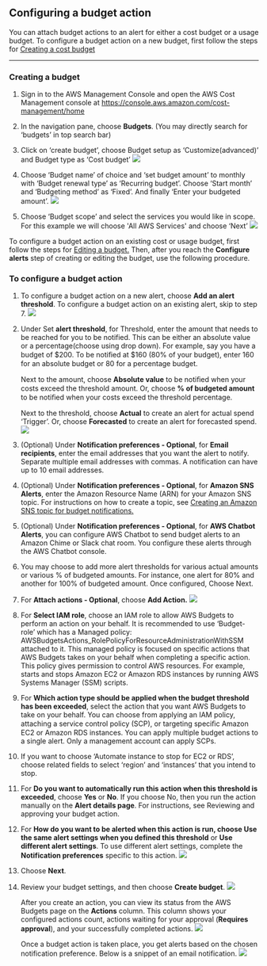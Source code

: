 ## Configuring a budget action

You can attach budget actions to an alert for either a cost budget or a usage budget. To configure a budget action on a new budget, first follow the steps for <a href="https://docs.aws.amazon.com/cost-management/latest/userguide/create-cost-budget.html" target="_blank">Creating a cost budget</a>

---

### Creating a budget

1.	Sign in to the AWS Management Console and open the AWS Cost Management console at <a href="https://docs.aws.amazon.com/cost-management/latest/userguide/create-cost-budget.html" target="_blank">https://console.aws.amazon.com/cost-management/home</a>

2.	In the navigation pane, choose **Budgets**. (You may directly search for ‘budgets’ in top search bar)

3.	Click on ‘create budget’, choose Budget setup as ‘Customize(advanced)’ and Budget type as ‘Cost budget’
    ![](https://raw.githubusercontent.com/ResearchComputing/Documentation/master/docs/cloud/aws/budget-actions/images/1.png)

4.	Choose ‘Budget name’ of choice and ‘set budget amount’ to monthly with ‘Budget renewal type’ as ‘Recurring budget’. Choose ‘Start month’ and ‘Budgeting method’ as ‘Fixed’. And finally ‘Enter your budgeted amount’.
    ![](https://raw.githubusercontent.com/ResearchComputing/Documentation/master/docs/cloud/aws/budget-actions/images/2.png)

5.	Choose ‘Budget scope’ and select the services you would like in scope. For this example we will choose 'All AWS Services' and choose ‘Next’
    ![](https://raw.githubusercontent.com/ResearchComputing/Documentation/master/docs/cloud/aws/budget-actions/images/3.png)

To configure a budget action on an existing cost or usage budget, first follow the steps for <a href="https://docs.aws.amazon.com/cost-management/latest/userguide/create-cost-budget.html" target="_blank">Editing a budget.</a> Then, after you reach the **Configure alerts** step of creating or editing the budget, use the following procedure.


### To configure a budget action

1.	To configure a budget action on a new alert, choose **Add an alert threshold**. To configure a budget action on an existing alert, skip to step 7.
    ![](https://raw.githubusercontent.com/ResearchComputing/Documentation/master/docs/cloud/aws/budget-actions/images/4.png)

2.	Under Set **alert threshold**, for Threshold, enter the amount that needs to be reached for you to be notified. This can be either an absolute value or a percentage(choose using drop down). For example, say you have a budget of $200. To be notiﬁed at $160 (80% of your budget), enter 160 for an absolute budget or 80 for a percentage budget.

    Next to the amount, choose **Absolute value** to be notiﬁed when your costs exceed the threshold amount. Or, choose **% of budgeted amount** to be notiﬁed when your costs exceed the threshold percentage.

    Next to the threshold, choose **Actual** to create an alert for actual spend ‘Trigger’. Or, choose **Forecasted** to create an alert for forecasted spend.
    ![](https://raw.githubusercontent.com/ResearchComputing/Documentation/master/docs/cloud/aws/budget-actions/images/5.png)

3.	(Optional) Under **Notification preferences - Optional**, for **Email recipients**, enter the email addresses that you want the alert to notify. Separate multiple email addresses with commas. A notification can have up to 10 email addresses.

4.	(Optional) Under **Notification preferences - Optional**, for **Amazon SNS Alerts**, enter the Amazon Resource Name (ARN) for your Amazon SNS topic. For instructions on how to create a topic, see <a href="https://docs.aws.amazon.com/cost-management/latest/userguide/create-cost-budget.html" target="_blank">Creating an Amazon SNS topic for budget notifications.</a>

5.	  (Optional) Under **Notification preferences - Optional**, for **AWS Chatbot Alerts**, you can configure AWS Chatbot to send budget alerts to an Amazon Chime or Slack chat room. You configure these alerts through the AWS Chatbot console.

6.	 You may choose to add more alert thresholds for various actual amounts or various % of budgeted amounts. For instance, one alert for 80% and another for 100% of budgeted amount. Once configured, Choose Next.

7.	  For **Attach actions - Optional**, choose **Add Action.**
![](https://raw.githubusercontent.com/ResearchComputing/Documentation/master/docs/cloud/aws/budget-actions/images/6.png)

8. For **Select IAM role**, choose an IAM role to allow AWS Budgets to perform an action on your behalf. It is recommended to use ‘Budget-role’ which has a Managed policy: AWSBudgetsActions_RolePolicyForResourceAdministrationWithSSM attached to it. 
This managed policy is focused on specific actions that AWS Budgets takes on your behalf when completing a specific action. This policy gives permission to control AWS resources. For example, starts and stops Amazon EC2 or Amazon RDS instances by running AWS Systems Manager (SSM) scripts.

9. For **Which action type should be applied when the budget threshold has been exceeded**, select the action that you want AWS Budgets to take on your behalf. You can choose from applying an IAM policy, attaching a service control policy (SCP), or targeting speciﬁc Amazon EC2 or Amazon RDS instances. You can apply multiple budget actions to a single alert. Only a management account can apply SCPs.

10. If you want to choose ‘Automate instance to stop for EC2 or RDS’, choose related fields to select ‘region’ and ‘instances’ that you intend to stop.

11. For **Do you want to automatically run this action when this threshold is exceeded**, choose **Yes** or **No**. If you choose No, then you run the action manually on the **Alert details page**. For instructions, see Reviewing and approving your budget action.

12. For **How do you want to be alerted when this action is run, choose Use the same alert settings when you defined this threshold** or **Use different alert settings**. To use different alert settings, complete the **Notification preferences** specific to this action.
    ![](https://raw.githubusercontent.com/ResearchComputing/Documentation/master/docs/cloud/aws/budget-actions/images/7.png)


13.	Choose **Next**.

14.	Review your budget settings, and then choose **Create budget**.
    ![](https://raw.githubusercontent.com/ResearchComputing/Documentation/master/docs/cloud/aws/budget-actions/images/8.png)

    After you create an action, you can view its status from the AWS Budgets page on the **Actions** column. This column shows your configured actions count, actions waiting for your approval (**Requires approval**), and your successfully completed actions.
        ![](https://raw.githubusercontent.com/ResearchComputing/Documentation/master/docs/cloud/aws/budget-actions/images/9.png)

    Once a budget action is taken place, you get alerts based on the chosen notification preference. Below is a snippet of an email notification.
        ![](https://raw.githubusercontent.com/ResearchComputing/Documentation/master/docs/cloud/aws/budget-actions/images/10.png)

